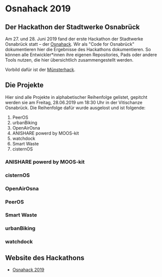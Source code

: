# Osnahack 2019
## Der Hackathon der Stadtwerke Osnabrück

Am 27. und 28. Juni 2019 fand der erste Hackathon der Stadtwerke Osnabrück statt – der [Osnahack](https://www.osnahack.de). Wir als "Code for Osnabrück" dokumentieren hier die Ergebnisse des Hackathons dokumentieren. So können alle Entwickler*innen ihre eigenen Repositories, Pads oder andere Tools nutzen, die hier übersichtlich zusammengestellt werden.


Vorbild dafür ist der [Münsterhack](https://github.com/codeformuenster/muensterhack/blob/master/2018.md).

## Die Projekte
Hier sind alle Projekte in alphabetischer Reihenfolge gelistet, gepitcht werden sie am Freitag, 28.06.2019 um 18:30 Uhr in der Vitischanze Osnabrück. Die Reihenfolge dafür wurde ausgelost und ist folgende:
1. PeerOS
2. urbanBiking
3. OpenAirOsna
4. ANISHARE powerd by MOOS-kit
5. watchdock
6. Smart Waste
7. cisternOS


### ANISHARE powerd by MOOS-kit


### cisternOS


### OpenAirOsna


### PeerOS


### Smart Waste


### urbanBiking


### watchdock


## Website des Hackathons
* [Osnahack 2019](https://www.osnahack.de)
